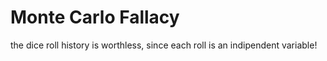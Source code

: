 # Monte Carlo Fallacy 
the dice roll history is worthless, since each roll is an indipendent variable!



